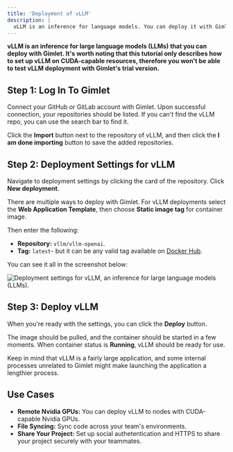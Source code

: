 ```yaml
---
title: 'Deployment of vLLM'
description: |
  vLLM is an inference for language models. You can deploy it with Gimlet to the infrastructure of your choice.
---
```


**vLLM is an inference for large language models (LLMs) that you can deploy with Gimlet. It's worth noting that this tutorial only describes how to set up vLLM on CUDA-capable resources, therefore you won't be able to test vLLM deployment with Gimlet's trial version.**

## Step 1: Log In To Gimlet

Connect your GitHub or GitLab account with Gimlet. Upon successful connection, your repositories should be listed. If you can't find the vLLM repo, you can use the search bar to find it.

Click the **Import** button next to the repository of vLLM, and then click the **I am done importing** button to save the added repositories.

## Step 2: Deployment Settings for vLLM

Navigate to deployment settings by clicking the card of the repository. Click **New deployment**.

There are multiple ways to deploy with Gimlet. For vLLM deployments select the **Web Application Template**, then choose **Static image tag** for container image.

Then enter the following:

- **Repository:** `vllm/vllm-openai`.
- **Tag:** `latest`- but it can be any valid tag available on [Docker Hub](https://hub.docker.com/r/vllm/vllm-openai/tags).

You can see it all in the screenshot below:

![Deployment settings for vLLM, an inference for large language models (LLMs).](/docs/screenshots/vllm-deployment/vllm-deployment-configuration.png)

## Step 3: Deploy vLLM

When you're ready with the settings, you can click the **Deploy** button.

The image should be pulled, and the container should be started in a few moments. When container status is **Running**, vLLM should be ready for use.

Keep in mind that vLLM is a fairly large application, and some internal processes unrelated to Gimlet might make launching the application a lengthier process.

## Use Cases

- **Remote Nvidia GPUs:** You can deploy vLLM to nodes with CUDA-capable Nvidia GPUs.
- **File Syncing:** Sync code across your team's environments.
- **Share Your Project:** Set up social authetentication and HTTPS to share your project securely with your teammates.
